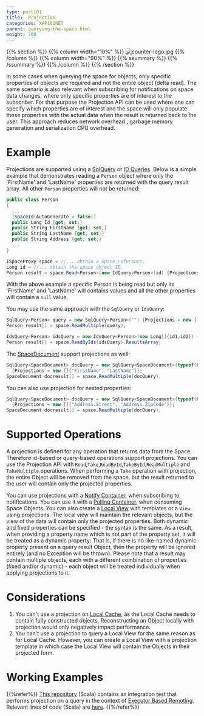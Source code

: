 ```yaml
---
type: post101
title:  Projection
categories: XAP101NET
parent: querying-the-space.html
weight: 700
---
```


{{% section %}}
 {{% column width="10%" %}}
 ![counter-logo.jpg](/attachment_files/subject/projection.png)
 {{% /column %}}
 {{% column width="90%" %}}
 {{% ssummary %}} {{% /ssummary %}}
 {{% /column %}}
 {{% /section %}}


In some cases when querying the space for objects, only specific properties of objects are required and not the entire object (delta read). The same scenario is also relevant when subscribing for notifications on space data changes, where only specific properties are of interest to the subscriber. For that purpose the Projection API can be used where one can specify which properties are of interest and the space will only populate these properties with the actual data when the result is returned back to the user. This approach reduces network overhead , garbage memory generation and serialization CPU overhead.


# Example

Projections are supported using a [SqlQuery](./query-sql.html) or [ID Queries](./query-by-id.html). Below is a simple example that demonstrates reading a `Person` object where only the 'FirstName' and 'LastName' properties are returned with the query result array. All other `Person` properties will not be returned:


```csharp
public class Person
{
  ...
  [SpaceId(AutoGenerate = false)]
  public Long Id {get; set;}
  public String FirstName {get; set;}
  public String LastName {get; set;}
  public String Address {get; set;}
  ...
}

ISpaceProxy space = //... obtain a Space reference.
Long id = //... obtain the space object ID.
Person result = space.Read<Person>(new IdQuery<Person>(id) {Projections = new []{"FirstName", "LastName"});
```

With the above example a specific Person is being read but only its 'FirstName' and 'LastName' will contains values and all the other properties will contain a `null` value.

You may use the same approach with the `SqlQuery` or `IdsQuery`:


```csharp
SqlQuery<Person> query = new SqlQuery<Person>("") {Projections = new []{"FirstName", "LastName"}};
Person result[] = space.ReadMultiple(query);

IdsQuery<Person> idsQuery = new IdsQuery<Person>(new Long[]{id1,id2}) {Projections = new []{"FirstName", "LastName"};
Person result[] = space.ReadByIds(idsQuery).ResultsArray;
```

The [SpaceDocument](./document-api.html) support projections as well:


```csharp
SqlQuery<SpaceDocument> docQuery = new SqlQuery<SpaceDocument>(typeof(Person).Name ,"")
  {Projections = new []{"FirstName", "LastName"}};
SpaceDocument docresult[] = space.ReadMultiple(docQuery);
```


You can also use projection for nested properties:


```csharp
SqlQuery<SpaceDocument> docQuery = new SqlQuery<SpaceDocument>(typeof(Person).Name ,"")
  {Projections = new []{"Address.Street", "Address.ZipCode"}};
SpaceDocument docresult[] = space.ReadMultiple(docQuery);
```



# Supported Operations

A projection is defined for any operation that returns data from the Space. Therefore id-based or query-based operations support projections. You can use the Projection API with `Read`,`Take`,`ReadById`,`TakeById`,`ReadMultiple` and `TakeMultiple` operations. When performing a `Take` operation with projection, the entire Object will be removed from the space, but the result returned to the user will contain only the projected properties.

You can use projections with a [Notify Container](./notify-container.html), when subscribing to notifications. You can use it with a [Polling Container](./polling-container.html), when consuming Space Objects. You can also create a [Local View](./local-view.html) with templates or a `View` using projections. The local view will maintain the relevant objects, but the view of the data will contain only the projected properties.
Both dynamic and fixed properties can be specified - the syntax is the same. As a result, when providing a property name which is not part of the property set, it will be treated as a dynamic property: That is, if there is no like-named dynamic property present on a query result Object, then the property will be ignored entirely (and no Exception will be thrown). Please note that a result may contain multiple objects, each with a different combination of properties (fixed and/or dynamic) - each object will be treated individually when applying projections to it.

# Considerations

1. You can't use a projection on [Local Cache](./local-cache.html), as the Local Cache needs to contain fully constructed objects. Reconstructing an Object locally with projection would only negatively impact performance.
1. You can't use a projection to query a Local View for the same reason as for Local Cache. However, you can create a Local View with a projection template in which case the Local View will contain the Objects in their projected form.

# Working Examples

{{%refer%}}
[This repository](https://github.com/GigaSpaces/gs-executor-remoting/) (Scala) contains an integration test that performs projection on a query in the context of [Executor Based Remoting](./executor-based-remoting.html). Relevant lines of code (Scala) are [here](https://github.com/GigaSpaces/gs-executor-remoting/blob/master/src/test/scala/com/gigaspaces/sbp/WatchRepairSuite.scala#L124).
{{%/refer%}}
